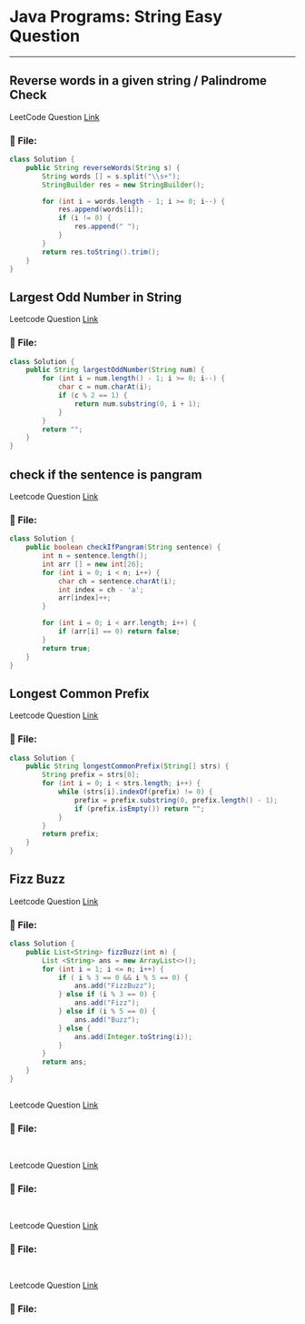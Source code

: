 # Java Programs: String Easy Question
---

##  Reverse words in a given string / Palindrome Check
LeetCode Question [Link](https://leetcode.com/problems/reverse-words-in-a-string/)
### 📄 File:
```java
class Solution {
    public String reverseWords(String s) {
        String words [] = s.split("\\s+");
        StringBuilder res = new StringBuilder();

        for (int i = words.length - 1; i >= 0; i--) {
            res.append(words[i]);
            if (i != 0) {
                res.append(" ");
            }
        }
        return res.toString().trim();
    }
}
```

##  Largest Odd Number in String
Leetcode Question [Link](https://leetcode.com/problems/largest-odd-number-in-string/description/)
### 📄 File:
```java
class Solution {
    public String largestOddNumber(String num) {
        for (int i = num.length() - 1; i >= 0; i--) {
            char c = num.charAt(i);
            if (c % 2 == 1) { 
                return num.substring(0, i + 1);
            }
        }
        return "";
    }
}
```


##  check if the sentence is pangram
Leetcode Question [Link](https://leetcode.com/problems/check-if-the-sentence-is-pangram/)
### 📄 File:
```java
class Solution {
    public boolean checkIfPangram(String sentence) {
        int n = sentence.length();
        int arr [] = new int[26];
        for (int i = 0; i < n; i++) {
            char ch = sentence.charAt(i);
            int index = ch - 'a';
            arr[index]++;
        }

        for (int i = 0; i < arr.length; i++) {
            if (arr[i] == 0) return false;
        }
        return true;
    }
}
```


##  Longest Common Prefix
Leetcode Question [Link](https://leetcode.com/problems/longest-common-prefix/description/)
### 📄 File:
```java
class Solution {
    public String longestCommonPrefix(String[] strs) {
        String prefix = strs[0];
        for (int i = 0; i < strs.length; i++) {
            while (strs[i].indexOf(prefix) != 0) {
                prefix = prefix.substring(0, prefix.length() - 1);
                if (prefix.isEmpty()) return "";
            }
        }
        return prefix;
    }
}
```



##  Fizz Buzz 
Leetcode Question [Link](https://leetcode.com/problems/fizz-buzz/description/)
### 📄 File:
```java
class Solution {
    public List<String> fizzBuzz(int n) {
        List <String> ans = new ArrayList<>();
        for (int i = 1; i <= n; i++) {
            if ( i % 3 == 0 && i % 5 == 0) {
                ans.add("FizzBuzz");
            } else if (i % 3 == 0) {
                ans.add("Fizz");
            } else if (i % 5 == 0) {
                ans.add("Buzz");
            } else {
                ans.add(Integer.toString(i));
            }
        }
        return ans;
    }
}
```



##  
Leetcode Question [Link]()
### 📄 File:
```java

```



##  
Leetcode Question [Link]()
### 📄 File:
```java

```



##  
Leetcode Question [Link]()
### 📄 File:
```java

```



##  
Leetcode Question [Link]()
### 📄 File:
```java

```